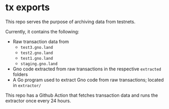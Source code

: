# tx exports

This repo serves the purpose of archiving data from testnets.

Currently, it contains the following:
- Raw transaction data from 
  - `test3.gno.land`
  - `test2.gno.land`
  - `test1.gno.land`
  - `staging.gno.land`
- Gno code extracted from raw transactions in the respective `extracted` folders
- A Go program used to extract Gno code from raw transactions; located in `extractor/`

This repo has a Github Action that fetches transaction data and runs the extractor once every 24 hours.
